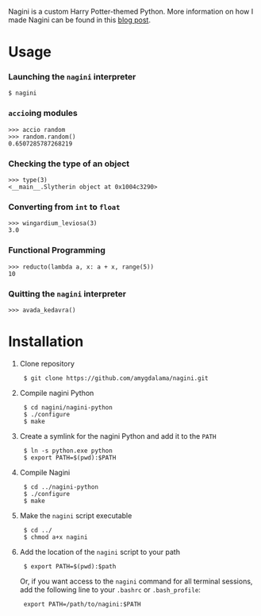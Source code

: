 Nagini is a custom Harry Potter-themed Python. More information on how I made Nagini can be found in this [blog post](http://mathamy.com/import-accio-bootstrapping-python-grammar.html).


# Usage

### Launching the `nagini` interpreter

    $ nagini

### `accio`ing modules

    >>> accio random
    >>> random.random()
    0.6507285787268219

### Checking the type of an object

    >>> type(3)
    <__main__.Slytherin object at 0x1004c3290>

### Converting from `int` to `float`

    >>> wingardium_leviosa(3)
    3.0

### Functional Programming

    >>> reducto(lambda a, x: a + x, range(5))
    10

### Quitting the `nagini` interpreter

    >>> avada_kedavra()


# Installation

1. Clone repository

        $ git clone https://github.com/amygdalama/nagini.git

2. Compile nagini Python

        $ cd nagini/nagini-python
        $ ./configure
        $ make

3. Create a symlink for the nagini Python and add it to the `PATH`

        $ ln -s python.exe python
        $ export PATH=$(pwd):$PATH

4. Compile Nagini

        $ cd ../nagini-python
        $ ./configure
        $ make

5. Make the `nagini` script executable

        $ cd ../
        $ chmod a+x nagini

6. Add the location of the `nagini` script to your path

        $ export PATH=$(pwd):$path

    Or, if you want access to the `nagini` command for all terminal sessions, add the following line to your `.bashrc` or `.bash_profile`:

        export PATH=/path/to/nagini:$PATH
